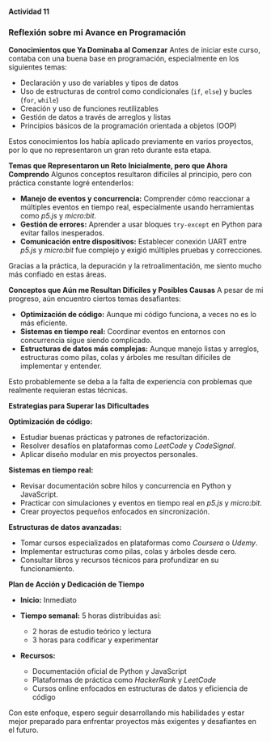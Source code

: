 #### Actividad 11

### **Reflexión sobre mi Avance en Programación**

**Conocimientos que Ya Dominaba al Comenzar**
Antes de iniciar este curso, contaba con una buena base en programación, especialmente en los siguientes temas:

* Declaración y uso de variables y tipos de datos
* Uso de estructuras de control como condicionales (`if`, `else`) y bucles (`for`, `while`)
* Creación y uso de funciones reutilizables
* Gestión de datos a través de arreglos y listas
* Principios básicos de la programación orientada a objetos (OOP)

Estos conocimientos los había aplicado previamente en varios proyectos, por lo que no representaron un gran reto durante esta etapa.

**Temas que Representaron un Reto Inicialmente, pero que Ahora Comprendo**
Algunos conceptos resultaron difíciles al principio, pero con práctica constante logré entenderlos:

* **Manejo de eventos y concurrencia:** Comprender cómo reaccionar a múltiples eventos en tiempo real, especialmente usando herramientas como *p5.js* y *micro\:bit*.
* **Gestión de errores:** Aprender a usar bloques `try-except` en Python para evitar fallos inesperados.
* **Comunicación entre dispositivos:** Establecer conexión UART entre *p5.js* y *micro\:bit* fue complejo y exigió múltiples pruebas y correcciones.

Gracias a la práctica, la depuración y la retroalimentación, me siento mucho más confiado en estas áreas.

**Conceptos que Aún me Resultan Difíciles y Posibles Causas**
A pesar de mi progreso, aún encuentro ciertos temas desafiantes:

* **Optimización de código:** Aunque mi código funciona, a veces no es lo más eficiente.
* **Sistemas en tiempo real:** Coordinar eventos en entornos con concurrencia sigue siendo complicado.
* **Estructuras de datos más complejas:** Aunque manejo listas y arreglos, estructuras como pilas, colas y árboles me resultan difíciles de implementar y entender.

Esto probablemente se deba a la falta de experiencia con problemas que realmente requieran estas técnicas.

**Estrategias para Superar las Dificultades**

**Optimización de código:**

* Estudiar buenas prácticas y patrones de refactorización.
* Resolver desafíos en plataformas como *LeetCode* y *CodeSignal*.
* Aplicar diseño modular en mis proyectos personales.

**Sistemas en tiempo real:**

* Revisar documentación sobre hilos y concurrencia en Python y JavaScript.
* Practicar con simulaciones y eventos en tiempo real en *p5.js* y *micro\:bit*.
* Crear proyectos pequeños enfocados en sincronización.

**Estructuras de datos avanzadas:**

* Tomar cursos especializados en plataformas como *Coursera* o *Udemy*.
* Implementar estructuras como pilas, colas y árboles desde cero.
* Consultar libros y recursos técnicos para profundizar en su funcionamiento.

**Plan de Acción y Dedicación de Tiempo**

* **Inicio:** Inmediato
* **Tiempo semanal:** 5 horas distribuidas así:

  * 2 horas de estudio teórico y lectura
  * 3 horas para codificar y experimentar
* **Recursos:**

  * Documentación oficial de Python y JavaScript
  * Plataformas de práctica como *HackerRank* y *LeetCode*
  * Cursos online enfocados en estructuras de datos y eficiencia de código

Con este enfoque, espero seguir desarrollando mis habilidades y estar mejor preparado para enfrentar proyectos más exigentes y desafiantes en el futuro.
